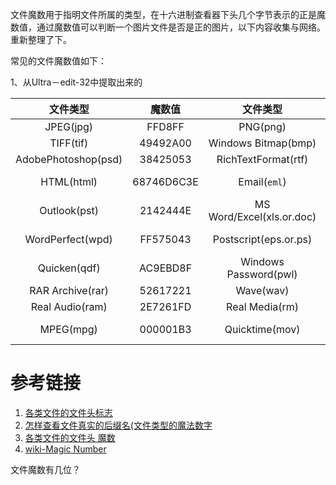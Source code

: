 文件魔数用于指明文件所属的类型，在十六进制查看器下头几个字节表示的正是魔数值，通过魔数值可以判断一个图片文件是否是正的图片，以下内容收集与网络。重新整理了下。


常见的文件魔数值如下：

1、从Ultra－edit-32中提取出来的

| 文件类型 | 魔数值 | 文件类型 | 魔数值 | 文件类型 | 魔数值 |
|:---:|:---:|:---:|:---:|:---:|:---:|
| JPEG(jpg) | FFD8FF | PNG(png) | 89504E47 | GIF(gif) | 47494638 |
| TIFF(tif) | 49492A00 | Windows Bitmap(bmp) | 424D | CAD(dwg) | 41433130 |
| AdobePhotoshop(psd)   |  38425053 | RichTextFormat(rtf) |  7B5C727466 | XML(xml)   |  3C3F786D6C | 
| HTML(html)   |  68746D6C3E | Email(`eml`)   |  44656C69766572792D646174653A | Outlook Express(dbx) |  CFAD12FEC5FD746F | 
| Outlook(pst)   |  2142444E | MS Word/Excel(xls.or.doc)   |  D0CF11E0 | MS Access(mdb)   |  5374616E64617264204A |
| WordPerfect(wpd)   |  FF575043 | Postscript(eps.or.ps)   |  252150532D41646F6265 | Adobe Acrobat(pdf)   | 255044462D312E |
| Quicken(qdf)   |  AC9EBD8F | Windows Password(pwl)   |  E3828596 | ZIP Archive(zip)   |  504B0304 | 
| RAR Archive(rar)   |  52617221 | Wave(wav)   |  57415645 | AVI(avi)   |  41564920 |
|  Real Audio(ram)   |  2E7261FD | Real Media(rm)   |  2E524D46 | MPEG(mpg)   |  000001BA |
| MPEG(mpg)   |  000001B3| Quicktime(mov)   |  6D6F6F76 | Windows Media(asf)   |  3026B2758E66CF11 |


# 参考链接
1. [各类文件的文件头标志](http://www.xuebuyuan.com/1214904.html)
2. [怎样查看文件真实的后缀名(文件类型的魔法数字](http://gkecenter.blog.163.com/blog/static/18138030520127304037330/)
3. [各类文件的文件头 魔数](http://blog.csdn.net/shendeguang/article/details/18449627)
4. [wiki-Magic Number](https://en.wikipedia.org/wiki/Magic_number_(programming))


文件魔数有几位？
